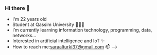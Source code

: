 ### Hi there 👋


- I'm 22 years old
- Student at Qassim University 👩🏻‍💻
- I’m currently learning information technology, programming, data, networks...
- Interested in artificial intelligence and IoT ✨
- How to reach me:saraalturki37@gmail.com 📫
-->
